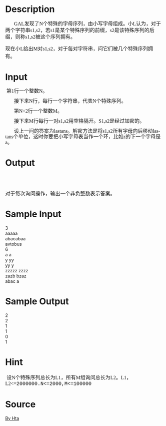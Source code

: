 
# Description

<div class="content"><p></p>
<p class="MsoNormal" style="text-indent:21.0pt;line-height:150%"><span style="font-size: medium; "><span lang="EN-US" style="font-family: &#39;Times New Roman&#39;; ">GAL</span><span style="font-family: 宋体; ">发现了</span><span lang="EN-US" style="font-family: &#39;Times New Roman&#39;; ">N</span><span style="font-family: 宋体; ">个特殊的字母序列，由小写字母组成。小</span><span lang="EN-US" style="font-family: &#39;Times New Roman&#39;; ">L</span><span style="font-family: 宋体; ">认为，对于两个字符串</span><span lang="EN-US" style="font-family: &#39;Times New Roman&#39;; ">s1,s2</span><span style="font-family: 宋体; ">，若</span><span lang="EN-US" style="font-family: &#39;Times New Roman&#39;; ">s1</span><span style="font-family: 宋体; ">是某个特殊序列的前缀，</span><span lang="EN-US" style="font-family: &#39;Times New Roman&#39;; ">s2</span><span style="font-family: 宋体; ">是该特殊序列的后缀，则称</span><span lang="EN-US" style="font-family: &#39;Times New Roman&#39;; ">s1,s2</span><span style="font-family: 宋体; ">被这个序列拥有。</span></span><span lang="EN-US" style="font-family:&#34;Times New Roman&#34;;
mso-hansi-font-family:Calibri"><o:p></o:p></span></p>
<p class="MsoNormal"><span style="font-size: medium; "><span style="font-family: 宋体; ">现在小</span><span lang="EN-US" style="font-family: &#39;Times New Roman&#39;; ">L</span><span style="font-family: 宋体; ">给出</span><span lang="EN-US" style="font-family: &#39;Times New Roman&#39;; ">M</span><span style="font-family: 宋体; ">对</span><span lang="EN-US" style="font-family: &#39;Times New Roman&#39;; ">s1,s2</span><span style="font-family: 宋体; ">，对于每对字符串，问它们被几个特殊序列拥有。</span></span><span lang="EN-US" style="font-family:&#34;Times New Roman&#34;;
mso-hansi-font-family:Calibri"><o:p></o:p></span></p>
<p class="MsoNormal" style="text-indent:21.0pt;line-height:150%"></p></div>

# Input

<div class="content"><p> <span style="font-size: medium; line-height: 18px; text-indent: 21pt; font-family: 宋体; ">第</span><span lang="EN-US" style="font-size: medium; line-height: 18px; text-indent: 21pt; font-family: &#39;Times New Roman&#39;; ">1</span><span style="font-size: medium; line-height: 18px; text-indent: 21pt; font-family: 宋体; ">行一个整数</span><span lang="EN-US" style="font-size: medium; line-height: 18px; text-indent: 21pt; font-family: &#39;Times New Roman&#39;; ">N</span><span style="font-size: medium; line-height: 18px; text-indent: 21pt; font-family: 宋体; ">。</span></p>
<p class="MsoNormal" style="text-indent: 21pt; line-height: 18px; "><span style="font-size: medium; "><span style="font-family: 宋体; ">接下来</span><span lang="EN-US" style="font-family: &#39;Times New Roman&#39;; ">N</span><span style="font-family: 宋体; ">行，每行一个字符串，代表</span><span lang="EN-US" style="font-family: &#39;Times New Roman&#39;; ">N</span><span style="font-family: 宋体; ">个特殊序列。</span></span><span lang="EN-US" style="font-family: &#39;Times New Roman&#39;; "><o:p></o:p></span></p>
<p class="MsoNormal" style="text-indent: 21pt; line-height: 18px; "><span style="font-size: medium; "><span style="font-family: 宋体; ">第</span><span lang="EN-US" style="font-family: &#39;Times New Roman&#39;; ">N+2</span><span style="font-family: 宋体; ">行一个整数</span><span lang="EN-US" style="font-family: &#39;Times New Roman&#39;; ">M</span><span style="font-family: 宋体; ">。</span></span><span lang="EN-US" style="font-family: &#39;Times New Roman&#39;; "><o:p></o:p></span></p>
<p class="MsoNormal" style="text-indent: 21pt; line-height: 18px; "><span style="font-size: medium; "><span style="font-family: 宋体; ">接下来</span><span lang="EN-US" style="font-family: &#39;Times New Roman&#39;; ">M</span><span style="font-family: 宋体; ">行每行一对</span><span lang="EN-US" style="font-family: &#39;Times New Roman&#39;; ">s1,s2</span><span style="font-family: 宋体; ">用空格隔开。</span><span lang="EN-US" style="font-family: &#39;Times New Roman&#39;; ">S1,s2</span><span style="font-family: 宋体; ">是经过加密的。</span></span><span lang="EN-US" style="font-family: &#39;Times New Roman&#39;; "><o:p></o:p></span></p>
<p class="MsoNormal" style="text-indent: 21pt; line-height: 18px; "><span style="font-size: medium; "><span style="font-family: 宋体; ">设上一问的答案为</span><span lang="EN-US" style="font-family: &#39;Times New Roman&#39;; ">lastans</span><span style="font-family: 宋体; ">。解密方法是将</span><span lang="EN-US" style="font-family: &#39;Times New Roman&#39;; ">s1,s2</span><span style="font-family: 宋体; ">所有字母向后移动</span><span lang="EN-US" style="font-family: &#39;Times New Roman&#39;; ">lastans</span><span style="font-family: 宋体; ">个单位，这时你要把小写字母表当作一个环，比如</span><span lang="EN-US" style="font-family: &#39;Times New Roman&#39;; ">z</span><span style="font-family: 宋体; ">的下一个字母是</span><span lang="EN-US" style="font-family: &#39;Times New Roman&#39;; ">a</span><span style="font-family: 宋体; ">。</span></span><span lang="EN-US" style="font-family: &#39;Times New Roman&#39;; "><o:p></o:p></span></p>
<p class="MsoNormal"></p>
<p class="MsoNormal" style="text-indent: 21pt; line-height: 18px; "></p></div>

# Output

<div class="content"><p><span style="font-size: medium; "> </span></p>
<div><span style="font-size: medium; "><br/>
</span></div>
<div><span style="font-size: medium; "><span style="font-family: 宋体; line-height: 18px; text-indent: 28px; ">对于每次询问操作，输出一个非负整数表示答案。</span></span></div>
<div></div></div>

# Sample Input

<div class="content"><span class="sampledata">3<br/>
aaaaa<br/>
abacabaa<br/>
avtobus<br/>
6<br/>
a a<br/>
y yy<br/>
yy y<br/>
zzzzz zzzz<br/>
zazb bzaz<br/>
abac a<br/>
</span></div>

# Sample Output

<div class="content"><span class="sampledata">2<br/>
2<br/>
1<br/>
1<br/>
0<br/>
1<br/>
</span></div>

# Hint

<div class="content"><p></p><p><span style="font-size: medium; "> </span><a id="fck_paste_padding"><span style="font-size: medium; ">﻿</span></a><span style="font-size: medium; "><span style="font-family: 宋体; ">设</span><span lang="EN-US" style="font-family: &#39;Times New Roman&#39;; ">N</span><span style="font-family: 宋体; ">个特殊序列总长为</span><span lang="EN-US" style="font-family: &#39;Times New Roman&#39;; ">L1</span><span style="font-family: 宋体; ">，所有</span><span lang="EN-US" style="font-family: &#39;Times New Roman&#39;; ">M</span><span style="font-family: 宋体; ">组询问总长为</span><span lang="EN-US" style="font-family: &#39;Times New Roman&#39;; ">L2</span><span style="font-family: 宋体; ">。</span><span lang="EN-US" style="font-family: &#39;Times New Roman&#39;; ">L1</span><span style="font-family: 宋体; ">，</span><span lang="EN-US" style="font-family: &#39;Times New Roman&#39;; ">L2&lt;=</span><span lang="EN-US" style="font-family: &#39;Courier New&#39;; ">2000000.N&lt;=2000,M&lt;=100000</span></span></p><p></p></div>

# Source

<div class="content"><p><a href="problemset.php?search=By Hta">By Hta</a></p></div>

